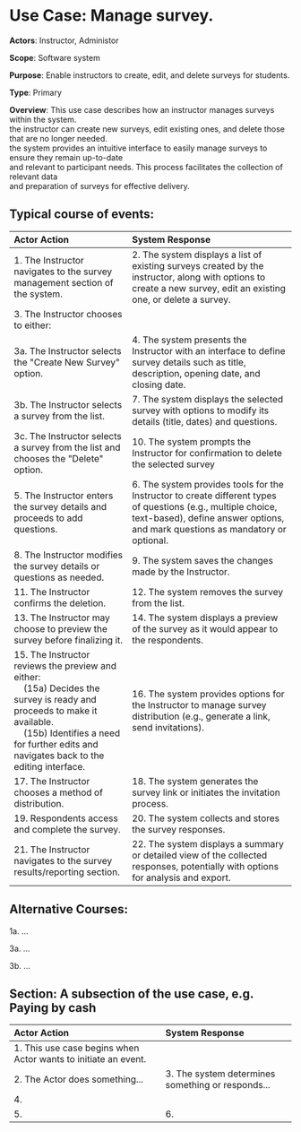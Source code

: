 Use Case: Manage survey.
=================================
**Actors**: Instructor, Administor

**Scope**: Software system

**Purpose**: Enable instructors to create, edit, and delete surveys for students.

**Type**: Primary 

**Overview**: This use case describes how an instructor manages surveys within the system.  
the instructor can create new surveys, edit existing ones, and delete those that are no longer needed.  
the system provides an intuitive interface to easily manage surveys to ensure they remain up-to-date  
and relevant to participant needs. This process facilitates the collection of relevant data  
and preparation of surveys for effective delivery.


Typical course of events:
----------------------

| Actor Action | System Response |
|:--------------|:----------------|
| 1. The Instructor navigates to the survey management section of the system. | 2. The system displays a list of existing surveys created by the instructor, along with options to create a new survey, edit an existing one, or delete a survey. |
| 3. The Instructor chooses to either:
3a. The Instructor selects the "Create New Survey" option. | 4. The system presents the Instructor with an interface to define survey details such as title, description, opening date, and closing date. |
| 3b. The Instructor selects a survey from the list. |  7. The system displays the selected survey with options to modify its details (title, dates) and questions. |
| 3c. The Instructor selects a survey from the list and chooses the "Delete" option. | 10. The system prompts the Instructor for confirmation to delete the selected survey |
| 5. The Instructor enters the survey details and proceeds to add questions. | 6. The system provides tools for the Instructor to create different types of questions (e.g., multiple choice, text-based), define answer options, and mark questions as mandatory or optional. |
| 8. The Instructor modifies the survey details or questions as needed. | 9. The system saves the changes made by the Instructor. |
| 11. The Instructor confirms the deletion. | 12. The system removes the survey from the list. |
| 13. The Instructor may choose to preview the survey before finalizing it. | 14. The system displays a preview of the survey as it would appear to the respondents. |
| 15. The Instructor reviews the preview and either:<br>    (15a) Decides the survey is ready and proceeds to make it available.<br>    (15b) Identifies a need for further edits and navigates back to the editing interface. | 16. The system provides options for the Instructor to manage survey distribution (e.g., generate a link, send invitations). |
| 17. The Instructor chooses a method of distribution. | 18. The system generates the survey link or initiates the invitation process. |
| 19. Respondents access and complete the survey. | 20. The system collects and stores the survey responses. |
| 21. The Instructor navigates to the survey results/reporting section. | 22. The system displays a summary or detailed view of the collected responses, potentially with options for analysis and export. |



Alternative Courses:
-----------
1a. ...

3a. ...

3b. ...

Section: A subsection of the use case, e.g. Paying by cash
-----------
| Actor Action | System Response |
|:--------------|:----------------|
| 1. This use case begins when Actor wants to initiate an event.| |
| 2. The Actor does something... | 3. The system determines something or responds... |
|4. ||
|5. | 6. |
